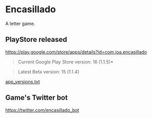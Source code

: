 # Encasillado

A letter game.

## PlayStore released

https://play.google.com/store/apps/details?id=com.joa.encasillado

 > Current Google Play Store version: 16 (1.1.5)*
 
 > Latest Beta version: 15 (1.1.4)

[app_versions.txt](app_versions.txt) 

## Game's Twitter bot

https://twitter.com/encasillado_bot
